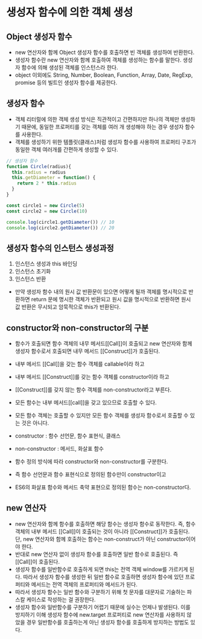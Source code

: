 # 생성자 함수에 의한 객체 생성

## Object 생성자 함수
- new 연산자와 함께 Object 생성자 함수를 호출하면 빈 객체를 생성하여 반환한다.
- 생성자 함수란 new 연산자와 함께 호출하여 객체를 생성하는 함수를 말한다. 생성자 함수에 의해 생성된 객체를 인스턴스라 한다.
- object 이외에도 String, Number, Boolean, Function, Array, Date, RegExp, promise 등의 빌트인 생성자 함수를 제공한다.

## 생성자 함수
- 객체 리터럴에 의한 객체 생성 방식은 직관적이고 간편하지만 하나의 객체만 생성하기 때문에, 동일한 프로퍼티를 갖는 객체를 여러 개 생성해야 하는 경우 생성자 함수를 사용한다.
- 객체를 생성하기 위한 템플릿(클래스)처럼 생성자 함수를 사용하여 프로퍼티 구조가 동일한 객체 여러개를 간편하게 생성할 수 있다.

```javascript
// 생성자 함수
function Circle(radius){
  this.radius = radius
  this.getDiameter = function() {
    return 2 * this.radius
  }
}

const circle1 = new Circle(5)
const circle2 = new Circle(10)

console.log(circle1.getDiameter()) // 10
console.log(circle2.getDiameter()) // 20
```

## 생성자 함수의 인스턴스 생성과정
1. 인스턴스 생성과 this 바인딩
2. 인스턴스 초기화
3. 인스턴스 반환

- 만약 생성자 함수 내의 원시 값 반환문이 있으면 어떻게 될까 객체를 명시적으로 반환하면 return 문에 명시한 객체가 반환되고 원시 값을 명시적으로 반환하면 원시 값 반환은 무시되고 암묵적으로 this가 반환된다.

## constructor와 non-constructor의 구분
- 함수가 호출되면 함수 객체의 내무 메서드[[Call]]이 호출되고 new 연산자와 함께 생성자 함수로서 호출되면 내무 메서드 [[Construct]]가 호출된다.
- 내부 메서드 [[Call]]을 갖는 함수 객체를 callable이라 하고
- 내부 메서드 [[Construct]]를 갖는 함수 객체를 constructor이라 하고
- [[Construct]]를 갖지 않는 함수 객체를 non-constructor라고 부른다.

- 모든 함수는 내부 메서드[[call]]을 갖고 있으므로 호출할 수 있다.
- 모든 함수 객체는 호출할 수 있지만 모든 함수 객체를 생성자 함수로서 호출할 수 있는 것은 아니다.

- constructor : 함수 선언문, 함수 표현식, 클래스
- non-constructor : 메서드, 화살표 함수

- 함수 정의 방식에 따라 constructor와  non-constructor를 구분한다.
- 즉 함수 선언문과 함수 표현식으로 정의된 함수만이 constructor이고
- ES6의 화살표 함수와 메서드 축약 표현으로 정의된 함수는 non-constructor다.


## new 연산자
- new 연산자와 함께 함수를 호출하면 해당 함수는 생성자 함수로 동작한다. 즉, 함수 객체의 내부 메서드 [[Call]]이 호출되는 것이 아니라 [[Construct]]가 호출된다. 단, new 연산자와 함께 호출하는 함수는 non-construct가 아닌 constructor이어야 한다.
- 반대로 new 연산자 없이 생성자 함수를 호출하면 일반 함수로 호출된다. 즉 [[Call]]이 호출된다.
- 생성자 함수를 일반함수로 호출하게 되면 this는 전역 객체 window를 가르키게 된다. 따라서 생성자 함수를 생성한 뒤 일반 함수로 호출하면 생성자 함수에 있던 프로퍼티와 메서드는 전역 객체의 프로퍼티와 메서드가 된다.
- 따라서 생성자 함수는 일반 함수와 구분하기 위해 첫 문자를 대문자로 기술하는 파스칼 케이스로 작성하는 걸 권장한다.
- 생성자 함수와 일반함수를 구분하기 어렵기 때문에 실수는 언제나 발생된다. 이를 방지하기 이해 생성자 함수에 new.target 프로퍼티로 new 연산자를 사용하지 않았을 경우 일반함수를 호출하는게 아닌 생성자 함수를 호출하게 방지하는 방법도 있다.